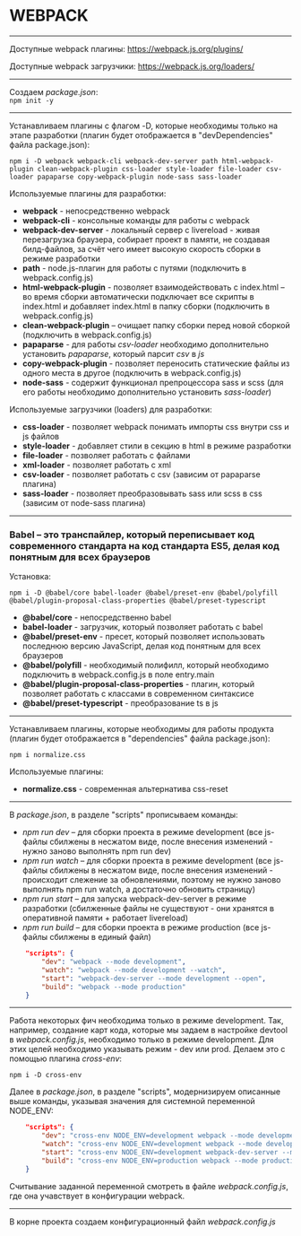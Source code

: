 # WEBPACK

------------

Доступные webpack плагины:
https://webpack.js.org/plugins/

Доступные webpack загрузчики:
https://webpack.js.org/loaders/

------------

Создаем *package.json*:  
`npm init -y` 

------------

Устанавливаем плагины с флагом -D, которые необходимы только на этапе разработки (плагин будет отображается в "devDependencies" файла package.json):   

`npm i -D webpack webpack-cli webpack-dev-server path html-webpack-plugin clean-webpack-plugin css-loader style-loader file-loader csv-loader papaparse copy-webpack-plugin node-sass sass-loader`

Используемые плагины для разработки:
- **webpack** - непосредственно webpack
- **webpack-cli** - консольные команды для работы с webpack
- **webpack-dev-server** - локальный сервер с livereload - живая перезагрузка браузера, собирает проект в памяти, не создавая билд-файлов, за счёт чего имеет высокую скорость сборки в режиме разработки 
- **path** - node.js-плагин для работы с путями (подключить в webpack.config.js)
- **html-webpack-plugin** - позволяет взаимодействовать с index.html – во время сборки автоматически подключает все скрипты в index.html и добавляет index.html в папку сборки (подключить в webpack.config.js)
- **clean-webpack-plugin** – очищает папку сборки перед новой сборкой (подключить в webpack.config.js)
- **papaparse** - для работы *csv-loader* необходимо дополнительно установить *papaparse*, который парсит *csv* в *js*
- **copy-webpack-plugin** - позволяет переносить статические файлы из одного места в другое (подключить в webpack.config.js)
- **node-sass** - содержит функционал препроцессора sass и scss (для его работы необходимо дополнительно установить *sass-loader*)

Используемые загрузчики (loaders) для разработки:
- **css-loader** - позволяет webpack понимать импорты css внутри css и js файлов
- **style-loader** - добавляет стили в секцию <head> в html в режиме разработки
- **file-loader** - позволяет работать с файлами
- **xml-loader** - позволяет работать с xml
- **csv-loader** - позволяет работать с csv (зависим от papaparse плагина)
- **sass-loader** - позволяет преобразовывать sass или scss в css (зависим от node-sass плагина)

------------

### Babel – это транспайлер, который переписывает код современного стандарта на код стандарта ES5, делая код понятным для всех браузеров

Установка:

`npm i -D @babel/core babel-loader @babel/preset-env @babel/polyfill @babel/plugin-proposal-class-properties @babel/preset-typescript`

- **@babel/core** - непосредственно babel
- **babel-loader** - загрузчик, который позволяет работать с babel
- **@babel/preset-env** - пресет, который позволяет использовать последнюю версию JavaScript, делая код понятным для всех браузеров
- **@babel/polyfill** - необходимый полифилл, который необходимо подключить в webpack.config.js в поле entry.main
- **@babel/plugin-proposal-class-properties** - плагин, который позволяет работать с классами в современном синтаксисе
- **@babel/preset-typescript** - преобразование ts в js

------------

Устанавливаем плагины, которые необходимы для работы продукта (плагин будет отображается в "dependencies" файла package.json):

`npm i normalize.css`

Используемые плагины:
- **normalize.css** - современная альтернатива css-reset

------------

В *package.json*, в разделе "scripts" прописываем команды:
- *npm run dev* – для сборки проекта в режиме development (все js-файлы сбилжены в несжатом виде, после внесения изменений - нужно заново выполнять npm run dev) 
- *npm run watch* – для сборки проекта в режиме development (все js-файлы сбилжены в несжатом виде, после внесения изменений - происходит слежение за обновлениями, поэтому не нужно заново выполнять npm run watch, а достаточно обновить страницу) 
- *npm run start* – для запуска webpack-dev-server в режиме разработки (сбилженные файлы не существуют - они хранятся в оперативной памяти + работает livereload)
- *npm run build* – для сборки проекта в режиме production (все js-файлы сбилжены в единый файл)

```json
	"scripts": {
		"dev": "webpack --mode development",
		"watch": "webpack --mode development --watch",
		"start": "webpack-dev-server --mode development --open",
		"build": "webpack --mode production"
	}
```

------------

Работа некоторых фич необходима только в режиме development.
Так, например, создание карт кода, которые мы задаем в настройке devtool в *webpack.config.js*, необходимо только в режиме development.
Для этих целей необходимо указывать режим - dev или prod. Делаем это с помощью плагина *cross-env*:

`npm i -D cross-env`

Далее в *package.json*, в разделе "scripts", модернизируем описанные выше команды, указывая значения для системной переменной NODE_ENV:

```json
	"scripts": {
		"dev": "cross-env NODE_ENV=development webpack --mode development",
		"watch": "cross-env NODE_ENV=development webpack --mode development --watch",
		"start": "cross-env NODE_ENV=development webpack-dev-server --mode development --open",
		"build": "cross-env NODE_ENV=production webpack --mode production"
	}
```

Считывание заданной переменной смотреть в файле *webpack.config.js*, где она учавствует в конфигурации webpack.

------------

В корне проекта создаем конфигурационный файл *webpack.config.js*
